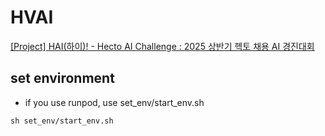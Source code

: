 # HVAI
[[Project] HAI(하이)! - Hecto AI Challenge : 2025 상반기 헥토 채용 AI 경진대회](https://dacon.io/competitions/official/236493/overview/description)


## set environment

- if you use runpod, use set_env/start_env.sh
```commandline
sh set_env/start_env.sh
```
